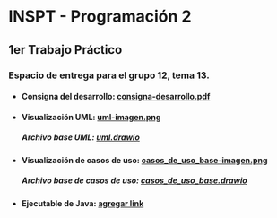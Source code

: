 # INSPT - Programación 2
## 1er Trabajo Práctico
### Espacio de entrega para el grupo 12, tema 13.

- #### Consigna del desarrollo: <a href="consigna-desarrollo.pdf" download>consigna-desarrollo.pdf</a>

- #### Visualización UML: <a href="uml-imagen.png" download>uml-imagen.png</a>
  ##### Archivo base UML:  <a href="uml.drawio" download>uml.drawio</a>

- #### Visualización de casos de uso: <a href="casos_de_uso_base-imagen.png" download>casos_de_uso_base-imagen.png</a>
  ##### Archivo base de casos de uso:  <a href="casos_de_uso_base.drawio" download>casos_de_uso_base.drawio</a>

- #### Ejecutable de Java: <a href="" download>agregar link</a>
